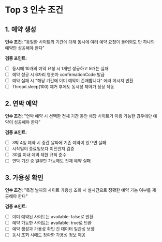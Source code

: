 # Top 3 인수 조건

## 1. 예약 생성
**인수 조건**: "동일한 사이트와 기간에 대해 동시에 여러 예약 요청이 들어와도 단 하나의 예약만 성공해야 한다"

**검증 포인트**:
- [ ] 동시에 10개의 예약 요청 시 1개만 성공하고 9개는 실패
- [ ] 예약 성공 시 6자리 영숫자 confirmationCode 발급
- [ ] 예약 실패 시 "해당 기간에 이미 예약이 존재합니다" 에러 메시지 반환
- [ ] Thread.sleep(100) 제거 후에도 동시성 제어가 정상 작동

## 2. 연박 예약
**인수 조건**: "연박 예약 시 선택한 전체 기간 동안 해당 사이트가 이용 가능한 경우에만 예약이 성공해야 한다"

**검증 포인트**:
- [ ] 3박 4일 예약 시 중간 날짜에 기존 예약이 있으면 실패
- [ ] 시작일이 종료일보다 이전인지 검증
- [ ] 30일 이내 예약 제한 규칙 준수
- [ ] 연박 기간 중 일부만 가능해도 전체 예약 실패

## 3. 가용성 확인
**인수 조건**: "특정 날짜의 사이트 가용성 조회 시 실시간으로 정확한 예약 가능 여부를 제공해야 한다"

**검증 포인트**:
- [ ] 이미 예약된 사이트는 available: false로 반환
- [ ] 예약 가능한 사이트는 available: true로 반환
- [ ] 예약 생성과 가용성 확인 간 데이터 일관성 보장
- [ ] 동시 조회 시에도 정확한 가용성 정보 제공